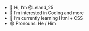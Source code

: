 - 👋 Hi, I’m @Leland_25
- 👀 I’m interested in Coding and more
- 🌱 I’m currently learning Html + CSS
- 😄 Pronouns: He / Him


